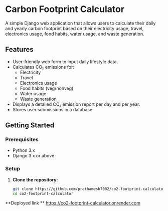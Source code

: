 # Carbon Footprint Calculator

A simple Django web application that allows users to calculate their daily and yearly carbon footprint based on their electricity usage, travel, electronics usage, food habits, water usage, and waste generation.

## Features

- User-friendly web form to input daily lifestyle data.
- Calculates CO₂ emissions for:
  - Electricity
  - Travel
  - Electronics usage
  - Food habits (veg/nonveg)
  - Water usage
  - Waste generation
- Displays a detailed CO₂ emission report per day and per year.
- Stores user submissions in a database.

## Getting Started

### Prerequisites

- Python 3.x
- Django 3.x or above

### Setup

1. **Clone the repository:**
   ```bash
   git clone https://github.com/prathamesh7002/co2-footprint-calculator.git
   cd co2-footprint-calculator
**Deployed link **
https://co2-footprint-calculator.onrender.com
